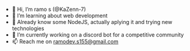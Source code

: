 - 👋 Hi, I’m ramo s (@KaZenn-7)
- 👀 I’m learning about web development
- 🧪 Already know some NodeJS, actually aplying it and trying new technologies
- 🌱 I’m currently working on a discord bot for a competitive community
- 📫 Reach me on ramodev.s155@gmail.com

<!---
KaZenn-7/KaZenn-7 is a ✨ special ✨ repository because its `README.md` (this file) appears on your GitHub profile.
You can click the Preview link to take a look at your changes.
--->
